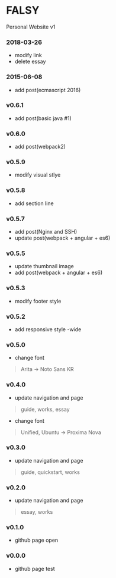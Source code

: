 # FALSY
Personal Website v1


### 2018-03-26
* modify link
* delete essay

### 2015-06-08
* add post(ecmascript 2016)

### v0.6.1
* add post(basic java #1)

### v0.6.0
* add post(webpack2)

### v0.5.9
* modify visual stlye

### v0.5.8
* add section line

### v0.5.7
* add post(Nginx and SSH)
* update post(webpack + angular + es6)

### v0.5.5
* update thumbnail image
* add post(webpack + angular + es6)

### v0.5.3
* modify footer style

### v0.5.2
* add responsive style -wide

### v0.5.0
* change font
> Arita -> Noto Sans KR

### v0.4.0
* update navigation and page

> guide, works, essay

* change font

> Unified, Ubuntu -> Proxima Nova

### v0.3.0
* update navigation and page

> guide, quickstart, works

### v0.2.0
* update navigation and page

> essay, works

### v0.1.0
* github page open

### v0.0.0
* github page test
